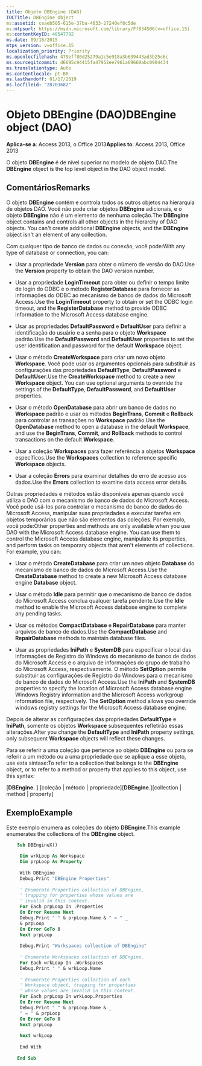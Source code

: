 ```yaml
---
title: Objeto DBEngine (DAO)
TOCTitle: DBEngine Object
ms:assetid: ceaeb505-615e-37ba-4633-27240ef8c5de
ms:mtpsurl: https://msdn.microsoft.com/library/Ff834506(v=office.15)
ms:contentKeyID: 48547792
ms.date: 09/18/2015
mtps_version: v=office.15
localization_priority: Priority
ms.openlocfilehash: 479eff80d25279a1c5e918a3b639443ad3b25c6c
ms.sourcegitcommit: d6695c94415fa47952ee7961a69660abc0904434
ms.translationtype: Auto
ms.contentlocale: pt-BR
ms.lasthandoff: 01/17/2019
ms.locfileid: "28703682"
---
```

# <a name="dbengine-object-dao"></a><span data-ttu-id="bd99e-102">Objeto DBEngine (DAO)</span><span class="sxs-lookup"><span data-stu-id="bd99e-102">DBEngine object (DAO)</span></span>

<span data-ttu-id="bd99e-103">**Aplica-se a**: Access 2013, o Office 2013</span><span class="sxs-lookup"><span data-stu-id="bd99e-103">**Applies to**: Access 2013, Office 2013</span></span>

<span data-ttu-id="bd99e-104">O objeto **DBEngine** é de nível superior no modelo de objeto DAO.</span><span class="sxs-lookup"><span data-stu-id="bd99e-104">The **DBEngine** object is the top level object in the DAO object model.</span></span>

## <a name="remarks"></a><span data-ttu-id="bd99e-105">Comentários</span><span class="sxs-lookup"><span data-stu-id="bd99e-105">Remarks</span></span>

<span data-ttu-id="bd99e-p101">O objeto **DBEngine** contém e controla todos os outros objetos na hierarquia de objetos DAO. Você não pode criar objetos **DBEngine** adicionais, e o objeto **DBEngine** não é um elemento de nenhuma coleção.</span><span class="sxs-lookup"><span data-stu-id="bd99e-p101">The **DBEngine** object contains and controls all other objects in the hierarchy of DAO objects. You can't create additional **DBEngine** objects, and the **DBEngine** object isn't an element of any collection.</span></span>

<span data-ttu-id="bd99e-108">Com qualquer tipo de banco de dados ou conexão, você pode:</span><span class="sxs-lookup"><span data-stu-id="bd99e-108">With any type of database or connection, you can:</span></span>

  - <span data-ttu-id="bd99e-109">Usar a propriedade **Version** para obter o número de versão do DAO.</span><span class="sxs-lookup"><span data-stu-id="bd99e-109">Use the **Version** property to obtain the DAO version number.</span></span>

  - <span data-ttu-id="bd99e-110">Usar a propriedade **LoginTimeout** para obter ou definir o tempo limite de login do ODBC e o método **RegisterDatabase** para fornecer as informações do ODBC ao mecanismo de banco de dados do Microsoft Access.</span><span class="sxs-lookup"><span data-stu-id="bd99e-110">Use the **LoginTimeout** property to obtain or set the ODBC login timeout, and the **RegisterDatabase** method to provide ODBC information to the Microsoft Access database engine.</span></span>

  - <span data-ttu-id="bd99e-111">Usar as propriedades **DefaultPassword** e **DefaultUser** para definir a identificação do usuário e a senha para o objeto **Workspace** padrão.</span><span class="sxs-lookup"><span data-stu-id="bd99e-111">Use the **DefaultPassword** and **DefaultUser** properties to set the user identification and password for the default **Workspace** object.</span></span>

  - <span data-ttu-id="bd99e-p102">Usar o método **CreateWorkspace** para criar um novo objeto **Workspace**. Você pode usar os argumentos opcionais para substituir as configurações das propriedades **DefaultType**, **DefaultPassword** e **DefaultUser**.</span><span class="sxs-lookup"><span data-stu-id="bd99e-p102">Use the **CreateWorkspace** method to create a new **Workspace** object. You can use optional arguments to override the settings of the **DefaultType**, **DefaultPassword**, and **DefaultUser** properties.</span></span>

  - <span data-ttu-id="bd99e-114">Usar o método **OpenDatabase** para abrir um banco de dados no **Workspace** padrão e usar os métodos **BeginTrans**, **Commit** e **Rollback** para controlar as transações no **Workspace** padrão.</span><span class="sxs-lookup"><span data-stu-id="bd99e-114">Use the **OpenDatabase** method to open a database in the default **Workspace**, and use the **BeginTrans**, **Commit**, and **Rollback** methods to control transactions on the default **Workspace**.</span></span>

  - <span data-ttu-id="bd99e-115">Usar a coleção **Workspaces** para fazer referência a objetos **Workspace** específicos.</span><span class="sxs-lookup"><span data-stu-id="bd99e-115">Use the **Workspaces** collection to reference specific **Workspace** objects.</span></span>

  - <span data-ttu-id="bd99e-116">Usar a coleção **Errors** para examinar detalhes do erro de acesso aos dados.</span><span class="sxs-lookup"><span data-stu-id="bd99e-116">Use the **Errors** collection to examine data access error details.</span></span>

<span data-ttu-id="bd99e-p103">Outras propriedades e métodos estão disponíveis apenas quando você utiliza o DAO com o mecanismo de banco de dados do Microsoft Access. Você pode usá-los para controlar o mecanismo de banco de dados do Microsoft Access, manipular suas propriedades e executar tarefas em objetos temporários que não são elementos das coleções. Por exemplo, você pode:</span><span class="sxs-lookup"><span data-stu-id="bd99e-p103">Other properties and methods are only available when you use DAO with the Microsoft Access database engine. You can use them to control the Microsoft Access database engine, manipulate its properties, and perform tasks on temporary objects that aren't elements of collections. For example, you can:</span></span>

  - <span data-ttu-id="bd99e-120">Usar o método **CreateDatabase** para criar um novo objeto **Database** do mecanismo de banco de dados do Microsoft Access.</span><span class="sxs-lookup"><span data-stu-id="bd99e-120">Use the **CreateDatabase** method to create a new Microsoft Access database engine **Database** object.</span></span>

  - <span data-ttu-id="bd99e-121">Usar o método **Idle** para permitir que o mecanismo de banco de dados do Microsoft Access conclua qualquer tarefa pendente.</span><span class="sxs-lookup"><span data-stu-id="bd99e-121">Use the **Idle** method to enable the Microsoft Access database engine to complete any pending tasks.</span></span>

  - <span data-ttu-id="bd99e-122">Usar os métodos **CompactDatabase** e **RepairDatabase** para manter arquivos de banco de dados.</span><span class="sxs-lookup"><span data-stu-id="bd99e-122">Use the **CompactDatabase** and **RepairDatabase** methods to maintain database files.</span></span>

  - <span data-ttu-id="bd99e-p104">Usar as propriedades **IniPath** e **SystemDB** para especificar o local das informações de Registro do Windows do mecanismo de banco de dados do Microsoft Access e o arquivo de informações do grupo de trabalho do Microsoft Access, respectivamente. O método **SetOption** permite substituir as configurações de Registro do Windows para o mecanismo de banco de dados do Microsoft Access.</span><span class="sxs-lookup"><span data-stu-id="bd99e-p104">Use the **IniPath** and **SystemDB** properties to specify the location of Microsoft Access database engine Windows Registry information and the Microsoft Access workgroup information file, respectively. The **SetOption** method allows you override windows registry settings for the Microsoft Access database engine.</span></span>

<span data-ttu-id="bd99e-125">Depois de alterar as configurações das propriedades **DefaultType** e **IniPath**, somente os objetos **Workspace** subsequentes refletirão essas alterações.</span><span class="sxs-lookup"><span data-stu-id="bd99e-125">After you change the **DefaultType** and **IniPath** property settings, only subsequent **Workspace** objects will reflect these changes.</span></span>

<span data-ttu-id="bd99e-126">Para se referir a uma coleção que pertence ao objeto **DBEngine** ou para se referir a um método ou a uma propriedade que se aplique a esse objeto, use esta sintaxe:</span><span class="sxs-lookup"><span data-stu-id="bd99e-126">To refer to a collection that belongs to the **DBEngine** object, or to refer to a method or property that applies to this object, use this syntax:</span></span>

<span data-ttu-id="bd99e-127">\[**DBEngine**. \] \[coleção | método | propriedade\]</span><span class="sxs-lookup"><span data-stu-id="bd99e-127">\[**DBEngine**.\]\[collection | method | property\]</span></span>

## <a name="example"></a><span data-ttu-id="bd99e-128">Exemplo</span><span class="sxs-lookup"><span data-stu-id="bd99e-128">Example</span></span>

<span data-ttu-id="bd99e-129">Este exemplo enumera as coleções do objeto **DBEngine**.</span><span class="sxs-lookup"><span data-stu-id="bd99e-129">This example enumerates the collections of the **DBEngine** object.</span></span>

```vb
    Sub DBEngineX() 
     
     Dim wrkLoop As Workspace 
     Dim prpLoop As Property 
     
     With DBEngine 
     Debug.Print "DBEngine Properties" 
     
     ' Enumerate Properties collection of DBEngine, 
     ' trapping for properties whose values are 
     ' invalid in this context. 
     For Each prpLoop In .Properties 
     On Error Resume Next 
     Debug.Print " " & prpLoop.Name & " = " _ 
     & prpLoop 
     On Error GoTo 0 
     Next prpLoop 
     
     Debug.Print "Workspaces collection of DBEngine" 
     
     ' Enumerate Workspaces collection of DBEngine. 
     For Each wrkLoop In .Workspaces 
     Debug.Print " " & wrkLoop.Name 
     
     ' Enumerate Properties collection of each 
     ' Workspace object, trapping for properties 
     ' whose values are invalid in this context. 
     For Each prpLoop In wrkLoop.Properties 
     On Error Resume Next 
     Debug.Print " " & prpLoop.Name & _ 
     " = " & prpLoop 
     On Error GoTo 0 
     Next prpLoop 
     
     Next wrkLoop 
     
     End With 
     
    End Sub
```
